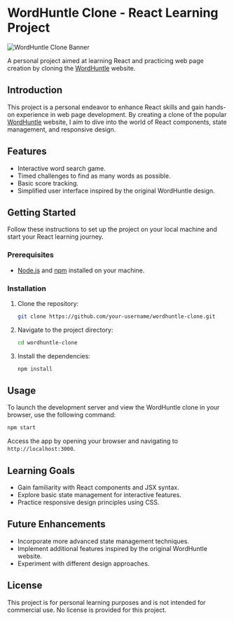 # WordHuntle Clone - React Learning Project

![WordHuntle Clone Banner](path_to_banner_image.png)

A personal project aimed at learning React and practicing web page creation by cloning the [WordHuntle](https://www.wordhuntle.com) website.

## Introduction

This project is a personal endeavor to enhance React skills and gain hands-on experience in web page development. By creating a clone of the popular [WordHuntle](https://www.wordhuntle.com) website, I aim to dive into the world of React components, state management, and responsive design.

## Features

- Interactive word search game.
- Timed challenges to find as many words as possible.
- Basic score tracking.
- Simplified user interface inspired by the original WordHuntle design.

## Getting Started

Follow these instructions to set up the project on your local machine and start your React learning journey.

### Prerequisites

- [Node.js](https://nodejs.org) and [npm](https://www.npmjs.com/) installed on your machine.

### Installation

1. Clone the repository:

   ```bash
   git clone https://github.com/your-username/wordhuntle-clone.git
   ```

2. Navigate to the project directory:

   ```bash
   cd wordhuntle-clone
   ```

3. Install the dependencies:

   ```bash
   npm install
   ```

## Usage

To launch the development server and view the WordHuntle clone in your browser, use the following command:

```bash
npm start
```

Access the app by opening your browser and navigating to `http://localhost:3000`.

## Learning Goals

- Gain familiarity with React components and JSX syntax.
- Explore basic state management for interactive features.
- Practice responsive design principles using CSS.

## Future Enhancements

- Incorporate more advanced state management techniques.
- Implement additional features inspired by the original WordHuntle website.
- Experiment with different design approaches.

## License

This project is for personal learning purposes and is not intended for commercial use. No license is provided for this project.
